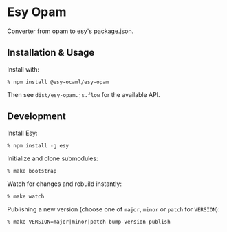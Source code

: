 # Esy Opam

Converter from opam to esy's package.json.

## Installation & Usage

Install with:

```
% npm install @esy-ocaml/esy-opam
```

Then see `dist/esy-opam.js.flow` for the available API.

## Development

Install Esy:

```
% npm install -g esy
```

Initialize and clone submodules:

```
% make bootstrap
```

Watch for changes and rebuild instantly:

```
% make watch
```

Publishing a new version (choose one of `major`, `minor` or `patch` for
`VERSION`):

```
% make VERSION=major|minor|patch bump-version publish
```
